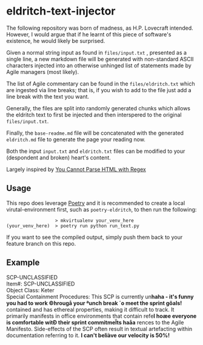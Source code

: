 # eldritch-text-injector

The following repository was born of madness, as H.P. Lovecraft intended. However, I would argue that if he learnt of this piece of software's existence, he would likely be surprised.

Given a normal string input as found in `files/input.txt` , presented as a single line, a new markdown file will be generated
with non-standard ASCII characters injected into an otherwise unhinged list of statements made by Agile managers (most likely).

The list of Agile commentary can be found in the `files/eldritch.txt` which are ingested via line breaks; that is, if you wish to add to the file just add a line break with the text you want.

Generally, the files are split into randomly generated chunks which allows the eldritch text to first be injected and then interspered to the original `files/input.txt`.

Finally, the `base-readme.md` file will be concatenated with the generated `eldritch.md` file to generate the page your reading now.

Both the input `input.txt` and `eldritch.txt` files can be modified to your (despondent and broken) heart's content.

Largely inspired by [You Cannot Parse HTML with Regex](https://stackoverflow.com/questions/1732348/regex-match-open-tags-except-xhtml-self-contained-tags/1732454#1732454)

## Usage

This repo does leverage [Poetry](https://python-poetry.org/) and it is recommended to create a local virutal-environment first, such as `poetry-eldritch`, to then run the following:

```
                  > mkvirtualenv your_venv_here
(your_venv_here)  > poetry run python run_text.py
```

If you want to see the compiled output, simply push them back to your feature branch on this repo.


## Example


SCP-UNCLASSIFIED <br> Item#: SCP-UNCLASSIFIED <br> Object Class: Keter <br> Special Containment Procedures: This SCP is currently un**haha - it's funny you had to work ©hrougå your ªunch break ´o meet the sprint gôals!** contained and has ethereal properties, making it difficult to track. It primarily manifests in office environments that contain refe**I hoæe everyone is comfortable witÐ their sprint commitmeÏts haåa** rences to the Agile Manifesto. Side-effects of the SCP often result in textual artefacting within documentation referring to it.
**I can't beliàve our velocity is 50%!** 